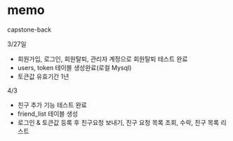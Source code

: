 # memo
capstone-back

3/27일 
- 회원가입, 로그인, 회원탈퇴, 관리자 계정으로 회원탈퇴 테스트 완료
- users, token 테이블 생성완료(로컬 Mysql)
- 토큰값 유효기간 1년

4/3
- 친구 추가 기능 테스트 완료
- friend_list 테이블 생성
- 로그인 & 토큰값 등록 후 친구요청 보내기, 친구 요청 목록 조회, 수락, 친구 목록 리스트
